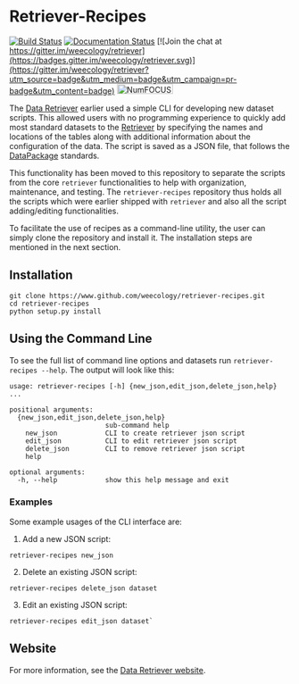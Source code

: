 # Retriever-Recipes

[![Build Status](https://travis-ci.org/weecology/retriever.svg?branch=master)](https://travis-ci.org/weecology/retriever-recipes)
[![Documentation Status](https://readthedocs.org/projects/retriever/badge/?version=latest)](http://retriever.readthedocs.io/en/latest/?badge=latest)
[![Join the chat at https://gitter.im/weecology/retriever](https://badges.gitter.im/weecology/retriever.svg)](https://gitter.im/weecology/retriever?utm_source=badge&utm_medium=badge&utm_campaign=pr-badge&utm_content=badge)
<img alt="NumFOCUS"
   src="https://i0.wp.com/numfocus.org/wp-content/uploads/2019/06/AffiliatedProject.png" width="100" height="18">
</a>

The [Data Retriever](http://data-retriever.org) earlier used a simple CLI for developing new dataset scripts. This allowed users with no programming experience to quickly add most standard datasets to the [Retriever](https://github.com/weecology/retriever) by specifying the names and locations of the tables along with additional information about the configuration of the data. The script is saved as a JSON file, that follows the [DataPackage](http://specs.frictionlessdata.io/data-packages/) standards.

This functionality has been moved to this repository to separate the scripts from the core ``retriever`` functionalities to help with organization, maintenance, and testing. The `retriever-recipes` repository thus holds all the scripts which were earlier shipped with ``retriever`` and also all the script adding/editing functionalities.

To facilitate the use of recipes as a command-line utility, the user can simply clone the repository and install it. The installation steps are mentioned in the next section.

## Installation

```
git clone https://www.github.com/weecology/retriever-recipes.git
cd retriever-recipes
python setup.py install
```

## Using the Command Line

To see the full list of command line options and datasets run `retriever-recipes --help`. The output will look like this:

```
usage: retriever-recipes [-h] {new_json,edit_json,delete_json,help} ...

positional arguments:
  {new_json,edit_json,delete_json,help}
                        sub-command help
    new_json            CLI to create retriever json script
    edit_json           CLI to edit retriever json script
    delete_json         CLI to remove retriever json script
    help

optional arguments:
  -h, --help            show this help message and exit
```

### Examples

Some example usages of the CLI interface are:

1. Add a new JSON script: 
```
retriever-recipes new_json
```

2. Delete an existing JSON script: 
```
retriever-recipes delete_json dataset
```

3. Edit an existing JSON script: 
```
retriever-recipes edit_json dataset`
```

## Website
For more information, see the [Data Retriever website](https://www.data-retriever.org/). 
